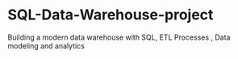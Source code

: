 # SQL-Data-Warehouse-project
Building a modern data warehouse with SQL, ETL Processes , Data modeling and analytics 
